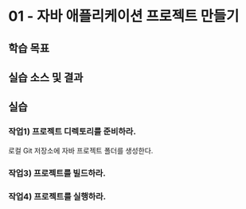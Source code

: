 # 01 - 자바 애플리케이션 프로젝트 만들기

## 학습 목표


## 실습 소스 및 결과


## 실습

### 작업1) 프로젝트 디렉토리를 준비하라.

로컬 Git 저장소에 자바 프로젝트 폴더를 생성한다.



### 작업3) 프로젝트를 빌드하라.


### 작업4) 프로젝트를 실행하라.


